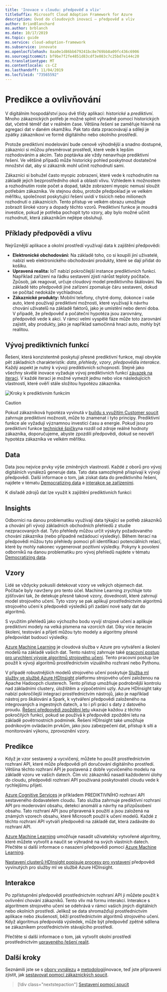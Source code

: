 ```yaml
---
title: 'Inovace v cloudu: předpověď a vliv'
titleSuffix: Microsoft Cloud Adoption Framework for Azure
description: Úvod do cloudových inovací – předpověď a vliv
author: BrianBlanchard
ms.author: brblanch
ms.date: 10/17/2019
ms.topic: guide
ms.service: cloud-adoption-framework
ms.subservice: innovate
ms.openlocfilehash: 8aa0e1d86bb679241bc8e769bb8a09fc436c6906
ms.sourcegitcommit: bf9be7f2fe4851d83cdf3e083c7c25bd7e144c20
ms.translationtype: MT
ms.contentlocale: cs-CZ
ms.lasthandoff: 11/04/2019
ms.locfileid: "73565592"
---
```

# <a name="predict-and-influence"></a>Predikce a ovlivňování

V digitálním hospodářství jsou dvě třídy aplikací: *historické* a *prediktivní*. Mnoho zákaznických potřeb je možné splnit výhradně pomocí historických dat, včetně téměř dat v reálném čase. Většina řešení se zaměřuje hlavně na agregaci dat v daném okamžiku. Pak tato data zpracovávají a sdílejí je zpátky zákazníkovi ve formě digitálního nebo okolního prostředí.

Protože prediktivní modelování bude cenově výhodnější a snadno dostupné, zákazníci si můžou přesměrovat prostředí, které vede k lepším rozhodováním a akcím. Tato poptávka ale vždy nenavrhuje prediktivní řešení. Ve většině případů může historický pohled poskytnout dostatečné množství dat, aby si zákazník mohl učinit rozhodnutí sami.

Zákazníci si bohužel často myopic zobrazení, které vede k rozhodnutím na základě jejich bezprostředního okolí a oblasti vlivu. Vzhledem k možnostem a rozhodnutím roste počet a dopad, takže zobrazení myopic nemusí sloužit potřebám zákazníka. Ve stejnou dobu, protože předpoklad je ve velkém měřítku, společnost poskytující řešení uvidí v tisících nebo milionech rozhodnutí o zákaznících. Tento přístup ve velkém obrazu umožňuje zobrazit široké vzory a dopady těchto vzorů. Prediktivní funkce je moudrá investice, pokud je potřeba pochopit tyto vzory, aby bylo možné učinit rozhodnutí, která zákazníkům nejlépe obsluhují.

## <a name="examples-of-predictions-and-influence"></a>Příklady předpovědi a vlivu

Nejrůznější aplikace a okolní prostředí využívají data k zajištění předpovědi:

- **Elektronické obchodování:** Na základě toho, co si koupili jiní uživatelé, nabízí web elektronického obchodování produkty, které se dají přidat do košíku.
- **Upravená realita:** IoT nabízí pokročilejší instance prediktivních funkcí. Například zařízení na řádku sestavení zjistí nárůst teploty počítače. Způsob, jak reagovat, určuje cloudový model prediktivního škálování. Na základě této předpovědi jiné zařízení zpomaluje čáru sestavení, dokud se počítač nedokáže vychladnout.
- **Zákaznické produkty:** Mobilní telefony, chytré domy, dokonce i vaše auto, které používají prediktivní možnosti, které využívají k návrhu chování uživatelů na základě faktorů, jako je umístění nebo denní doba. V případě, že předpověď a počáteční hypotéza jsou zarovnány, předpovědi vede k akci. V rámci velmi vyspělé fáze může toto zarovnání zajistit, aby produkty, jako je například samočinná hnací auto, mohly být realitou.

## <a name="develop-predictive-capabilities"></a>Vývoj prediktivních funkcí

Řešení, která konzistentně poskytují přesné prediktivní funkce, mají obvykle pět základních charakteristik: *data*, *přehledy*, *vzory*, *předpovědi*a *interakce*. Každý aspekt je nutný k vývoji prediktivních schopností. Stejně jako všechny skvělé inovace vyžaduje vývoj prediktivních funkcí [závazek na iteraci](./index.md#commitment-to-iteration). V každé iteraci je možné vymezit jednu nebo více následujících vlastností, které ověří stále složitou hypotézu zákazníka.

![Kroky k prediktivním funkcím](../../_images/innovate/predict-and-influence.png)

> [!CAUTION]
> Pokud zákazníková hypotéza vyvinutá v [buildu s využitím Customer soucit](./build.md) zahrnuje prediktivní možnosti, může to znamenat i tyto principy. Prediktivní funkce ale vyžadují významnou investici času a energie. Pokud jsou pro prediktivní funkce [technické špičky](./build.md#reduce-complexity-and-delay-technical-spikes)na rozdíl od zdroje reálné hodnoty zákazníka, doporučujeme, abyste zpozdili předpovědi, dokud se neověří hypotéza zákazníka ve velkém měřítku.

## <a name="data"></a>Data

Data jsou nejvíce prvky výše zmíněných vlastností. Každé z oborů pro vývoj digitálních vynálezů generuje data. Tato data samozřejmě přispívají k vývoji předpovědi. Další informace o tom, jak získat data do prediktivního řešení, najdete v tématu [Democratizing data](./data.md) a [interakce se zařízeními](./devices.md).

K disřadě zdrojů dat lze využít k zajištění prediktivních funkcí:

## <a name="insights"></a>Insights

Odborníci na danou problematiku využívají data týkající se potřeb zákazníků a chování při vývoji základních obchodních přehledů z studie nezpracovaných dat. Tyto přehledy můžou určit výskyty požadovaného chování zákazníka (nebo případně nežádoucí výsledky). Během iterací na předpovědi můžou tyto přehledy pomoci při identifikaci potenciálních relací, které by mohly nakonec vygenerovat pozitivní výsledky. Pokyny k povolení odborníků na danou problematiku pro vývoj přehledů najdete v tématu [Democratizing data](./data.md).

## <a name="patterns"></a>Vzory

Lidé se vždycky pokusili detekovat vzory ve velkých objemech dat. Počítače byly navrženy pro tento účel. Machine Learning zrychluje toto zjišťování tak, že detekuje přesně takové vzory, dovednosti, které zahrnují model strojového učení. Tyto vzory se pak aplikují prostřednictvím algoritmů strojového učení k předpovědi výsledků při zadání nové sady dat do algoritmů.

S využitím přehledů jako výchozího bodu vyvíjí strojové učení a aplikuje prediktivní modely na velká písmena na vzorcích dat. Díky více iteracím školení, testování a přijetí můžou tyto modely a algoritmy přesně předpovídat budoucí výsledky.

[Azure Machine Learning](https://docs.microsoft.com/azure/machine-learning/service/overview-what-is-azure-ml) je cloudová služba v Azure pro vytváření a školení modelů na základě vašich dat. Tento nástroj zahrnuje také [pracovní postup pro urychlení vývoje algoritmů strojového učení](https://docs.microsoft.com/azure/machine-learning/service/concept-azure-machine-learning-architecture). Tento pracovní postup lze použít k vývoji algoritmů prostřednictvím vizuálního rozhraní nebo Pythonu.

V případě robustnějších modelů strojového učení poskytuje [Služba ml služby ve službě Azure HDInsight](https://docs.microsoft.com/azure/hdinsight/r-server/r-server-overview) platformu strojového učení založenou na Apache Hadoopch clusterech. Tento přístup umožňuje podrobnější kontrolu nad základními clustery, úložištěm a výpočetními uzly. Azure HDInsight taky nabízí pokročilejší integraci prostřednictvím nástrojů, jako je například nástroj pro škálování a Spark, k vytváření předpovědi založeného na integrovaných a ingestných datech, a to i při práci s daty z datového proudu. [Řešení předpovědi zpoždění letu](https://docs.microsoft.com/azure/hdinsight/hdinsight-hadoop-r-scaler-sparkr) ukazuje každou z těchto pokročilých funkcí, pokud se používá k předpovědi zpoždění letu na základě povětrnostních podmínek. Řešení HDInsight také umožňuje podnikovým ovládacím prvkům, jako jsou zabezpečení dat, přístup k síti a monitorování výkonu, zprovoznění vzory.

## <a name="predictions"></a>Predikce

Když je vzor sestavený a vycvičený, můžete ho použít prostřednictvím rozhraní API, které může předpovědi při doručování digitálního prostředí. Většina těchto rozhraní API je postavená z dobře vycvičeného modelu na základě vzoru ve vašich datech. Čím víc zákazníků nasadí každodenní úlohy do cloudu, předpovědi rozhraní API používaná poskytovateli cloudu vede k rychlejšímu přijetí.

[Azure Cognitive Services](https://docs.microsoft.com/azure/cognitive-services) je příkladem PREDIKTIVNÍHO rozhraní API sestaveného dodavatelem cloudu. Tato služba zahrnuje prediktivní rozhraní API pro moderování obsahu, detekci anomálií a návrhy na přizpůsobení obsahu. Tato rozhraní API jsou připravená k použití a jsou založená na známých vzorech obsahu, které Microsoft použil k učení modelů. Každé z těchto rozhraní API vytváří předpovědi na základě dat, která zadáváte do rozhraní API.

[Azure Machine Learning](https://docs.microsoft.com/azure/machine-learning) umožňuje nasadit uživatelsky vytvořené algoritmy, které můžete vytvořit a naučit se výhradně na svých vlastních datech. Přečtěte si další informace o nasazení předpovědi pomocí [Azure Machine Learning](https://docs.microsoft.com/azure/machine-learning/service/how-to-deploy-and-where).

[Nastavení clusterů HDInsight popisuje procesy pro vystavení](https://docs.microsoft.com/azure/hdinsight/hdinsight-hadoop-provision-linux-clusters) předpovědi vyvinutých pro služby ml ve službě Azure HDInsight.

## <a name="interactions"></a>Interakce

Po zpřístupnění předpovědi prostřednictvím rozhraní API ji můžete použít k ovlivnění chování zákazníků. Tento vliv má formu interakcí. Interakce s algoritmem strojového učení se odehrává v rámci vašich jiných digitálních nebo okolních prostředí. Jelikož se data shromažďují prostřednictvím aplikace nebo zkušeností, běží prostřednictvím algoritmů strojového učení. Když algoritmus předpovídá výsledek, může být předpověď zpětně sdílena se zákazníkem prostřednictvím stávajícího prostředí.

Přečtěte si další informace o tom, jak vytvořit okolní prostředí prostřednictvím [upraveného řešení realit](./devices.md#adjusted-reality).

## <a name="next-steps"></a>Další kroky

Seznámili jste se s [obory vynálezu](./invention.md) a [metodologií](./index.md)inovace, teď jste připraveni zjistit, jak [sestavovat pomocí zákaznických soucit](./build.md).

> [!div class="nextstepaction"]
> [Sestavení pomocí soucit](./build.md)
